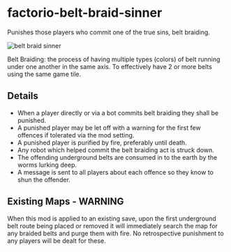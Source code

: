 # factorio-belt-braid-sinner

Punishes those players who commit one of the true sins, belt braiding.

![belt braid sinner](https://thumbs.gfycat.com/VapidInfatuatedAustraliancurlew-size_restricted.gif)

Belt Braiding: the process of having multiple types (colors) of belt running under one another in the same axis. To effectively have 2 or more belts using the same game tile.

Details
--------

- When a player directly or via a bot commits belt braiding they shall be punished.
- A punished player may be let off with a warning for the first few offences if tolerated via the mod setting.
- A punished player is purified by fire, preferably until death.
- Any robot which helped commit the belt braiding act is struck down.
- The offending underground belts are consumed in to the earth by the worms lurking deep.
- A message is sent to all players about each offence so they know to shun the offender.

Existing Maps - WARNING
------------

When this mod is applied to an existing save, upon the first underground belt route being placed or removed it will immediately search the map for any braided belts and purge them with fire. No retrospective punishment to any players will be dealt for these.